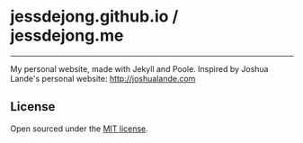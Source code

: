 # jessdejong.github.io / jessdejong.me

-----
My personal website, made with Jekyll and Poole. Inspired by Joshua Lande's personal website: http://joshualande.com

## License

Open sourced under the [MIT license](LICENSE.md).
